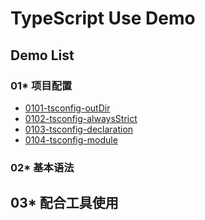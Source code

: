 # TypeScript Use Demo

## Demo List
### 01* 项目配置
+ [0101-tsconfig-outDir](./demo/0101-tsconfig-outDir)
+ [0102-tsconfig-alwaysStrict](./demo/0102-tsconfig-alwaysStrict)
+ [0103-tsconfig-declaration](./demo/0103-tsconfig-declaration)
+ [0104-tsconfig-module](./demo/0104-tsconfig-module)

### 02* 基本语法

## 03* 配合工具使用